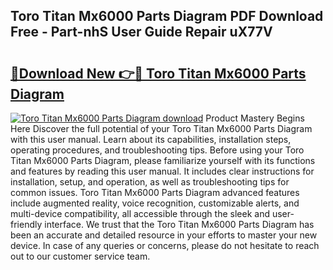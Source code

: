 ## Toro Titan Mx6000 Parts Diagram PDF Download Free - Part-nhS User Guide Repair uX77V

# <h2><a href="http://dfh5rh.blite.top/?on=Toro+Titan+Mx6000+Parts+Diagram">🔗Download New 👉🔴 Toro Titan Mx6000 Parts Diagram</a></h2>

[![Toro Titan Mx6000 Parts Diagram download](https://i.imgur.com/lujVjoI.png)](http://dfh5rh.blite.top/?on=Toro+Titan+Mx6000+Parts+Diagram)
Product Mastery Begins Here Discover the full potential of your Toro Titan Mx6000 Parts Diagram with this user manual. Learn about its capabilities, installation steps, operating procedures, and troubleshooting tips. Before using your Toro Titan Mx6000 Parts Diagram, please familiarize yourself with its functions and features by reading this user manual. It includes clear instructions for installation, setup, and operation, as well as troubleshooting tips for common issues. Toro Titan Mx6000 Parts Diagram advanced features include augmented reality, voice recognition, customizable alerts, and multi-device compatibility, all accessible through the sleek and user-friendly interface. We trust that the Toro Titan Mx6000 Parts Diagram has been an accurate and detailed resource in your efforts to master your new device. In case of any queries or concerns, please do not hesitate to reach out to our customer service team.
